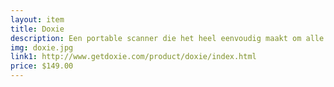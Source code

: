 ```yaml
--- 
layout: item
title: Doxie
description: Een portable scanner die het heel eenvoudig maakt om alle documenten te digitaliseren.
img: doxie.jpg
link1: http://www.getdoxie.com/product/doxie/index.html
price: $149.00
---
```

